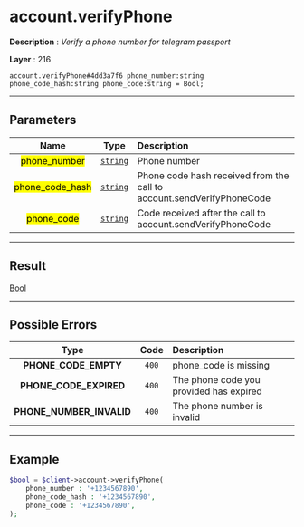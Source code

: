 # account.verifyPhone

**Description** : *Verify a phone number for telegram passport*

**Layer** : 216

```tl
account.verifyPhone#4dd3a7f6 phone_number:string phone_code_hash:string phone_code:string = Bool;
```

---

## Parameters

| Name | Type | Description |
| :---: | :---: | :--- |
| <mark>phone_number</mark> | [`string`](type/string) | Phone number |
| <mark>phone_code_hash</mark> | [`string`](type/string) | Phone code hash received from the call to account.sendVerifyPhoneCode |
| <mark>phone_code</mark> | [`string`](type/string) | Code received after the call to account.sendVerifyPhoneCode |

---

## Result

[Bool](type/Bool)

---

## Possible Errors

| Type | Code | Description |
| :---: | :---: | :--- |
| **PHONE_CODE_EMPTY** | `400` | phone_code is missing |
| **PHONE_CODE_EXPIRED** | `400` | The phone code you provided has expired |
| **PHONE_NUMBER_INVALID** | `400` | The phone number is invalid |

---

## Example

```php
$bool = $client->account->verifyPhone(
	phone_number : '+1234567890',
	phone_code_hash : '+1234567890',
	phone_code : '+1234567890',
);
```